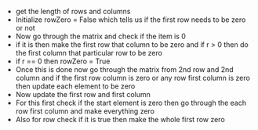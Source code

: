 - get the length of rows and columns
- Initialize rowZero = False which tells us if the first row needs to be zero or not
- Now go through the matrix and check if the item is 0 
- if it is then make the first row that column to  be zero and if r > 0 then do the first column that particular row to be zero
- if r == 0 then rowZero = True
- Once this is done now go through the matrix from 2nd row and 2nd column and if the first row column is zero or any row first column is zero then update each element to be zero
- Now update the first row and first column
- For this first check if the start element is zero then go through the each row first column and make everything zero
- Also for row check if it is true then make the whole first row zero